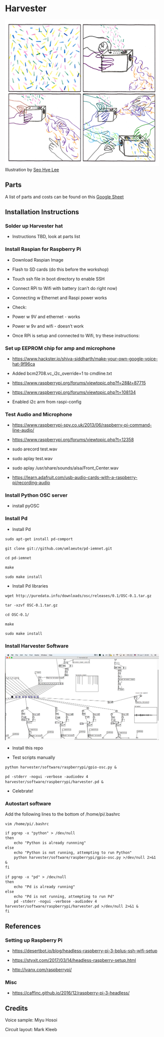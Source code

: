 # Harvester

![Harvester Illustration](https://raw.githubusercontent.com/aquietlife/harvester/master/harvester.jpg)
Illustration by [Seo Hye Lee](http://www.seohyelee.com/)

## Parts

A list of parts and costs can be found on this [Google Sheet](https://docs.google.com/spreadsheets/d/1l5mX_4e5-Yf7ezj4Uyb-OJHwEcOEgB5TfozrZ1NfUMg/edit?usp=sharing)

## Installation Instructions

### Solder up Harvester hat

* Instructions TBD, look at parts list

### Install Raspian for Raspberry Pi

* Download Raspian Image

* Flash to SD cards (do this before the workshop)

* Touch ssh file in boot directory to enable SSH

* Connect RPi to Wifi with battery (can’t do right now)

* Connecting w Ethernet and Raspi power works

* Check:

* Power w 9V and ethernet - works

* Power w 9v and wifi - doesn’t work

* Once RPi is setup and connected to Wifi, try these instructions:

### Set up EEPROM chip for amp and microphone

* https://www.hackster.io/shiva-siddharth/make-your-own-google-voice-hat-9f96ca

* Added bcm2708.vc_i2c_override=1 to cmdline.txt

* https://www.raspberrypi.org/forums/viewtopic.php?f=28&t=87715

* https://www.raspberrypi.org/forums/viewtopic.php?t=108134

* Enabled i2c arm from raspi-config

### Test Audio and Microphone

* https://www.raspberrypi-spy.co.uk/2013/06/raspberry-pi-command-line-audio/

* https://www.raspberrypi.org/forums/viewtopic.php?t=12358

* sudo arecord test.wav

* sudo aplay test.wav

* sudo aplay /usr/share/sounds/alsa/Front_Center.wav

* https://learn.adafruit.com/usb-audio-cards-with-a-raspberry-pi/recording-audio

### Install Python OSC server

* install pyOSC

### Install Pd

* Install Pd

`sudo apt-get install pd-comport`

`git clone git://github.com/umlaeute/pd-iemnet.git`

`cd pd-iemnet`

`make`

`sudo make install`

* Install Pd libraries

`wget http://puredata.info/downloads/osc/releases/0.1/OSC-0.1.tar.gz`

`tar -xzvf OSC-0.1.tar.gz`

`cd OSC-0.1/`

`make`

`sudo make install`

### Install Harvester Software

![Harvester Pd Software](https://raw.githubusercontent.com/aquietlife/harvester/master/software/raspberrypi/harvester-pd.png)

* Install this repo

* Test scripts manually

`python harvester/software/raspberrypi/gpio-osc.py &`

`pd -stderr -nogui -verbose -audiodev 4 harvester/software/raspberrypi/harvester.pd &`


* Celebrate!

### Autostart software

Add the following lines to the bottom of /home/pi/.bashrc

`vim /home/pi/.bashrc`

```
if pgrep -x "python" > /dev/null
then
    echo "Python is already runnning"
else
    echo "Python is not running, attempting to run Python"
	python harvester/software/raspberrypi/gpio-osc.py >/dev/null 2>&1 &
fi

if pgrep -x "pd" > /dev/null
then
    echo "Pd is already running"
else
    echo "Pd is not running, attempting to run Pd"
	pd -stderr -nogui -verbose -audiodev 4 harvester/software/raspberrypi/harvester.pd >/dev/null 2>&1 &
fi
```

## References

### Setting up Raspberry Pi

* https://desertbot.io/blog/headless-raspberry-pi-3-bplus-ssh-wifi-setup

* https://styxit.com/2017/03/14/headless-raspberry-setup.html    

* http://ivanx.com/raspberrypi/

### Misc

* https://caffinc.github.io/2016/12/raspberry-pi-3-headless/

## Credits

Voice sample: Miyu Hosoi

Circuit layout: Mark Kleeb
